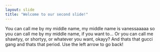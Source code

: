 ```yaml
---
layout: slide
title: "Welcome to our second slide!"
---
```

You can call me by my middle name, my middle name is vanessaaaaa so you can call me by my middle name, if you want to... Or you can call me shawtyy, or shortyy, or whatever you want, okayy? And thats that gucci gang and thats that period.
Use the left arrow to go back!

